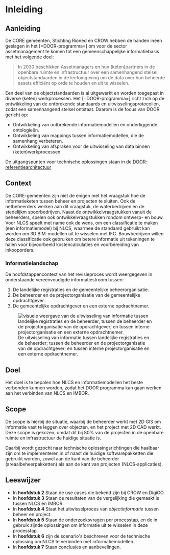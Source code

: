 # Inleiding

## Aanleiding

De CORE gemeenten, Stichting Rioned en CROW hebben de handen ineen geslagen in het [=DOOR-programma=] om voor de sector assetmanagement ​te komen tot een gemeenschappelijke informatiebasis met het volgende doel: ​

> In 2030 beschikken Assetmanagers en hun (keten)partners in de openbare ruimte en infrastructuur over een samenhangend stelsel objectstandaarden in de leefomgeving om de data over hun beheerde assets efficiënt op orde te houden en uit te wisselen.​

Een deel van de objectstandaarden is al uitgewerkt en worden toegepast in diverse (keten) werkprocessen. Het [=DOOR-programma=] richt zich op de ontwikkeling van de ontbrekende standaards en uitwisselingsprotocollen, zodat een samenhangend stelsel ontstaat. Daarom is de focus van DOOR gericht op: 

* Ontwikkeling van ontbrekende informatiemodellen en onderliggende ontologieën.  
* Ontwikkeling van mappings tussen informatiemodellen, die de samenhang verbeteren. 
* Ontwikkeling van afspraken voor de uitwisseling van data binnen (keten)werkprocessen. 

De uitgangspunten voor technische oplossingen staan in de [DOOR-referentiearchitectuur](https://docs.crow.nl/referentie-architectuur/framework/)

## Context 
De CORE-gemeenten zijn niet de enigen met het vraagstuk hoe de informatieketen tussen beheer en projecten te sluiten. Ook de netbeheerders werken aan dit vraagstuk, de waterbedrijven en de stedelijkm spoorbedrijven.
Naast de ontwikkelvraagstukken vanuit de beheerders, spelen ook ontwikkelvraagstukken rondom ontwerp- en bouw. Voor NLCS speelt met name ook de wens, om een classificatie te maken (een informatiemodel) bij NLCS, waarmee de standaard gebruikt kan worden om 3D BIM-modellen uit te wisselen met IFC. Bouwbedrijven willen deze classificatie ook gebruiken om betere informatie uit tekeningen te halen voor bijvoorbeeld kostencalculaties en voorbereiding van inkooporders.

### Informatielandschap
De hoofdstappencontext van het revisieproces wordt weergegeven in onderstaande vereenvoudigde informatiestroom tussen: 

1. De landelijke registraties en de gemeentelijke beheerorganisatie.
2. De beheerder en de projectorganisatie van de gemeentelijke opdrachtgever.
3. De gemeentelijke opdrachtgever en een externe opdrachtnemer. 

<figure>
<img src="../images/ketenproces-revisie.png" alt="visuele weergave van de uitwisseling van informatie tussen landelijke registraties en de beheerder; tussen de beheerder en de projectorganisatie van de opdrachtgever; en tussen interne projectorganisatie en een externe opdrachtnemer.">
<figcaption>De uitwisseling van informatie tussen landelijke registraties en de beheerder; tussen de beheerder en de projectorganisatie van de opdrachtgever; en tussen interne projectorganisatie en een externe opdrachtnemer.</caption>
</figure>
 
## Doel
Het doel is te bepalen hoe NLCS en informatiemodellen het beste verbonden kunnen worden, zodat het DOOR programma kan gaan werken aan het verbinden van NLCS en IMBOR. 

## Scope
De scope is hierbij de situatie, waarbij de beheerder werkt met 2D GIS om informatie vast te leggen over objecten, en het project met 2D CAD werkt. Deze scope is gekozen, omdat dit bij 80% van de projecten in de openbare ruimte en infrastructuur de huidige situatie is. 

Daarbij wordt gezocht naar technische oplossingsrichtingen die haalbaar zijn om te implementeren in of naast de huidige softwarepakketten die gebruikt worden, zowel aan de kant van de beheerder (areaalbeheerpakketten) als aan de kant van projecten (NLCS-applicaties).


## Leeswijzer

* In **hoofdstuk 2** Staan de use cases die bekend zijn bij CROW en DigiGO.
* In **hoofdstuk 3** Staan de resultaten van de vergelijking die gemaakt is tussen NLCS en IMBOR.
* In **hoofdstuk 4** Staat het uitwisselproces van *objectinformatie* tussen beheer en project.
* In **hoofdstuk 5** Staan de onderzoeksvragen per processtap, en de in gebruik zijnde oplossingen om informatie uit te wisselen in deze processtap. 
* In **hoofdstuk 6** zijn de scenario's beschreven voor de technische oplossing om NLCS te verbinden met informatiemodellen.
* In **hoofdstuk 7** Staan conclusies en aanbevelingen.